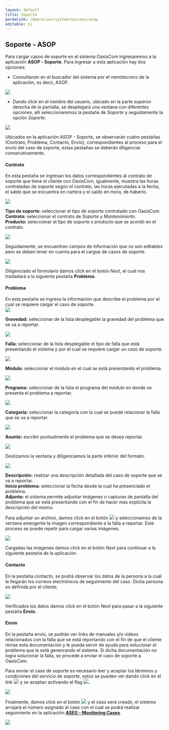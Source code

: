 ```yaml
---
layout: default
title: Soporte
permalink: /Operacion/system/sacceso/asop
editable: si
---
```


## Soporte - ASOP

Para cargar casos de soporte en el sistema OasisCom ingresaremos a la aplicación **ASOP - Soporte**. Para ingresar a esta aplicación hay dos opciones:  

 * Consultando en el buscador del sistema por el nemótecnico de la aplicación, es decir, ASOP.  

![](ASOP1.png)

* Dando click en el nombre del usuario, ubicado en la parte superior derecha de la pantalla, se desplegará una ventana con diferentes opciones, allí seleccionaremos la pestaña de _Soporte_ y seguidamente la opción _Soporte_.  

![](ASOP2.png)

Ubicados en la aplicación ASOP - Soporte, se observarán cuatro pestañas (Contrato, Problema, Contacto, Envío), correspondientes al proceso para el envío del caso de soporte, estas pestañas se deberán diligenciar consecutivamente.  


#### Contrato

En esta pestaña se ingresan los datos correspondientes al contrato de soporte que tiene el cliente con OasisCom, igualmente, muestra las horas contratadas de soporte según el contrato, las horas ejecutadas a la fecha, el saldo que se encuentra en cartera y el saldo en mora, de haberlo.  

![](ASOP3.png)

**Tipo de soporte:** seleccionar el tipo de soporte contratado con OasisCom.  
**Contrato:** seleccionar el contrato de _Soporte y Mantenimiento_.  
**Producto:** seleccionar el tipo de soporte o producto que se acordó en el contrato.   

![](producto.png)

Seguidamente, se encuentran campos de información que no son editables pero se deben tener en cuenta para el cargue de casos de soporte.  

![](horas.png)

Diligenciado el formulario damos click en el botón _Next_, el cual nos trasladará a la siguiente pestaña **Problema**.  


#### Problema

En esta pestaña se ingresa la información que describe el problema por el cual se requiere cargar el caso de soporte.  
![](ASOP4.png)

**Gravedad:** seleccionar de la lista desplegable la gravedad del problema que se va a reportar. 

![](gravedad.png)

**Falla:** seleccionar de la lista desplegable el tipo de falla que está presentando el sistema y por el cual se requiere cargar un caso de soporte.  

![](falla.png)

**Módulo:** seleccionar el módulo en el cual se está presentando el problema.

![](modulo.png)

**Programa:** seleccionar de la lista el programa del módulo en donde se presenta el problema a reportar.  

![](programa.png)

**Categoría:** seleccionar la categoría con la cual se puede relacionar la falla que se va a reportar.  

![](categoria.png)

**Asunto:** escribir puntualmente el problema que se desea reportar.  

![](asunto.png)

Deslizamos la ventana y diligenciamos la parte inferior del formato.

![](ASOP5.png)

**Descripción:** realizar una descripción detallada del caso de soporte que se va a reportar.  
**Inicio problema:** seleccionar la fecha desde la cual ha presenciado el problema.  
**Adjunto:** el sistema permite adjuntar imágenes o capturas de pantalla del problema que se está presentando con el fin de hacer más explícita la descripción del mismo.  

Para adjuntar un archivo, damos click en el botón ![](choose.png) y seleccionamos de la ventana emergente la imagen correspondiente a la falla a reportar. Este proceso se puede repetir para cargar varias imágenes.  

![](adjunto.png)

Cargadas las imágenes damos click en el botón _Next_ para continuar a la siguiente pestaña de la aplicación.  

#### Contacto

En la pestaña contacto, se podrá observar los datos de la persona a la cual le llegarán los correos electrónicos de seguimiento del caso. Dicha persona es definida por el cliente.  

![](contacto.png)

Verificados los datos damos click en el botón _Next_ para pasar a la siguiente pestaña **Envío**.  

#### Envío

En la pestaña envío, se podrán ver links de manuales y/o videos relacionados con la falla que se está reportando con el fin de que el cliente revise esta documentación y le pueda servir de ayuda para solucionar el problema que le está genenrando el sistema. Si dicha documentación no logra solucionar la falla, se procede a enviar el caso de soporte a OasisCom.  

Para envíar el caso de soporte es necesario leer y aceptar los términos y condiciones del servicio de soporte, estos se pueden ver dando click en el link ![](terminos.png) y se aceptan activando el flag ![](flag.png).  

![](manual.png)

Finalmente, damos click en el botón ![](submit.png) y el caso será creado, el sistema arrojará el número asignado al caso con el cual se podrá realizar seguimiento en la aplicación [**ASEG - Monitoring Cases**](http://docs.oasiscom.com/Operacion/System/sacceso/aseg).

![](numerodecaso.png)
